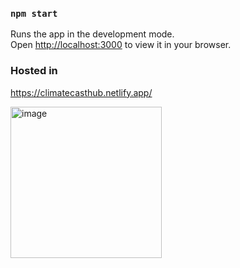 ### `npm start`

Runs the app in the development mode.\
Open [http://localhost:3000](http://localhost:3000) to view it in your browser.

### Hosted in 
https://climatecasthub.netlify.app/

<img width="242" alt="image" src="https://github.com/PreshmaPinks/weather_app/assets/28885174/1fd3c8b9-d3dc-4266-bafd-b4d79848e5ee">


